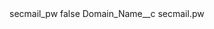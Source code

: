<?xml version="1.0" encoding="UTF-8"?>
<CustomMetadata xmlns="http://soap.sforce.com/2006/04/metadata" xmlns:xsi="http://www.w3.org/2001/XMLSchema-instance" xmlns:xsd="http://www.w3.org/2001/XMLSchema">
    <label>secmail_pw</label>
    <protected>false</protected>
    <values>
        <field>Domain_Name__c</field>
        <value xsi:type="xsd:string">secmail.pw</value>
    </values>
</CustomMetadata>
